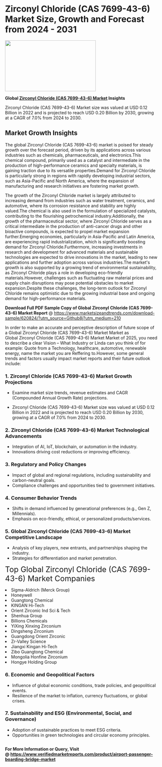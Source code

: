 <H1>Zirconyl Chloride (CAS 7699-43-6) Market Size, Growth and Forecast from 2024 - 2031</H1><img class="aligncenter size-medium wp-image-584254" src="https://thirdeyenews.in/wp-content/uploads/2024/09/Global-Market-Research-300x168.jpeg" alt="" width="300" height="168" /><p><strong>Global&nbsp;<a href="https://www.marketsizeandtrends.com/download-sample/620824/?utm_source=Github8j?utm_medium=210">Zirconyl Chloride (CAS 7699-43-6) Market</a> Insights</strong></p><p>Zirconyl Chloride (CAS 7699-43-6) Market size was valued at USD 0.12 Billion in 2022 and is projected to reach USD 0.20 Billion by 2030, growing at a CAGR of 7.0% from 2024 to 2030.</p><p><h2>Market Growth Insights</h2> <p>The global Zirconyl Chloride (CAS 7699-43-6) market is poised for steady growth over the forecast period, driven by its applications across various industries such as chemicals, pharmaceuticals, and electronics.This chemical compound, primarily used as a catalyst and intermediate in the production of high-performance ceramics and specialty materials, is gaining traction due to its versatile properties.Demand for Zirconyl Chloride is particularly strong in regions with rapidly developing industrial sectors, such as Asia-Pacific and North America, where the expansion of manufacturing and research initiatives are fostering market growth.</p> <p>The growth of the Zirconyl Chloride market is largely attributed to increasing demand from industries such as water treatment, ceramics, and automotive, where its corrosion resistance and stability are highly valued.The chemical is also used in the formulation of specialized catalysts, contributing to the flourishing petrochemical industry.Additionally, the growth of the pharmaceutical sector, where Zirconyl Chloride serves as a critical intermediate in the production of anti-cancer drugs and other bioactive compounds, is expected to propel market expansion further.Emerging economies, particularly in Asia-Pacific and Latin America, are experiencing rapid industrialization, which is significantly boosting demand for Zirconyl Chloride.Furthermore, increasing investments in research and development for advanced materials and sustainable technologies are expected to drive innovations in the market, leading to new applications and further adoption across various industries.The market's growth is also supported by a growing trend of environmental sustainability, as Zirconyl Chloride plays a role in developing eco-friendly materials.However, challenges such as fluctuating raw material prices and supply chain disruptions may pose potential obstacles to market expansion.Despite these challenges, the long-term outlook for Zirconyl Chloride remains optimistic due to the growing industrial base and ongoing demand for high-performance materials.<p><span class=""><strong>Download Full PDF Sample Copy of Global Zirconyl Chloride (CAS 7699-43-6) Market Report</strong> @ <a href="https://www.marketsizeandtrends.com/download-sample/620824/?utm_source=Github8j?utm_medium=210" target="_blank">https://www.marketsizeandtrends.com/download-sample/620824/?utm_source=Github8j?utm_medium=210</a></span></p><p>In order to make an accurate and perceptive description of future scope of a Global&nbsp;Zirconyl Chloride (CAS 7699-43-6) Market Market as Global&nbsp;Zirconyl Chloride (CAS 7699-43-6) Market Market of 2025, you need to describe a clear Vision &ndash; What Industry or Linda can you think of for example: Quote from a Technology, healthcare, automotive, renewable energy, name the market you are Reffering to.However, some general trends and factors usually impact market reports and their future outlook include:</p><h3>1.&nbsp;<strong>Zirconyl Chloride (CAS 7699-43-6) Market Growth Projections</strong></h3><ul><li>Examine market size trends, revenue estimates and CAGR (Compounded Annual Growth Rate) projections.</li><li><p>Zirconyl Chloride (CAS 7699-43-6) Market size was valued at USD 0.12 Billion in 2022 and is projected to reach USD 0.20 Billion by 2030, growing at a CAGR of 7.0% from 2024 to 2030.</p></li></ul><h3>2.&nbsp;<strong>Zirconyl Chloride (CAS 7699-43-6) Market Technological Advancements</strong></h3><ul><li>Integration of AI, IoT, blockchain, or automation in the industry.</li><li>Innovations driving cost reductions or improving efficiency.</li></ul><h3>3.&nbsp;<strong>Regulatory and Policy Changes</strong></h3><ul><li>Impact of global and regional regulations, including sustainability and carbon-neutral goals.</li><li>Compliance challenges and opportunities tied to government initiatives.</li></ul><h3>4.&nbsp;<strong>Consumer Behavior Trends</strong></h3><ul><li>Shifts in demand influenced by generational preferences (e.g., Gen Z, Millennials).</li><li>Emphasis on eco-friendly, ethical, or personalized products/services.</li></ul><h3>5.&nbsp;<strong>Global Zirconyl Chloride (CAS 7699-43-6) Market Competitive Landscape</strong></h3><ul><li>Analysis of key players, new entrants, and partnerships shaping the industry.</li><li>Strategies for differentiation and market penetration.</li></ul><p data-pm-slice="1 1 []"><span style="color: inherit; font-family: inherit; font-size: 25px;">Top Global Zirconyl Chloride (CAS 7699-43-6) Market Companies</span></p><div class="" data-test-id=""><p><li>Sigma-Aldrich (Merck Group)</li><li> Honeywell</li><li> Guangtong Chemical</li><li> KINGAN Hi-Tech</li><li> Orient Zirconic Ind Sci & Tech</li><li> Shenhua Group</li><li> Billions Chemicals</li><li> YiXing Xinxing Zirconium</li><li> Dingsheng Zirconium</li><li> Guangdong Orient Zirconic</li><li> Zr-Valley Science</li><li> Jiangxi Kingan Hi-Tech</li><li> Zibo Guangtong Chemical</li><li> Mongolia Honfine Zirconium</li><li> Hongye Holding Group</li></p></div><h3>6.&nbsp;<strong>Economic and Geopolitical Factors</strong></h3><ul><li>Influence of global economic conditions, trade policies, and geopolitical events.</li><li>Resilience of the market to inflation, currency fluctuations, or global crises.</li></ul><h3>7.&nbsp;<strong>Sustainability and ESG (Environmental, Social, and Governance)</strong></h3><ul><li>Adoption of sustainable practices to meet ESG criteria.</li><li>Opportunities in green technologies and circular economy principles.</li></ul><h2><strong style="font-size: 14px;">For More Information or Query, Visit @&nbsp;</strong><a style="background-color: #ffffff; font-size: 14px;" href="https://www.marketsizeandtrends.com/report/zirconyl-chloride-cas-7699-43-6-market/" target="_blank">https://www.verifiedmarketreports.com/product/airport-passenger-boarding-bridge-market</a></h2>